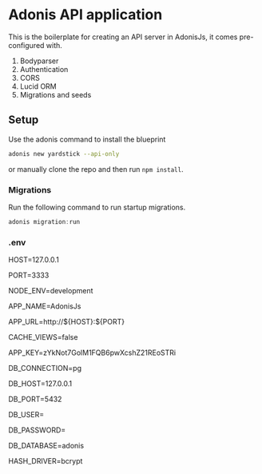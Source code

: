 # Adonis API application

This is the boilerplate for creating an API server in AdonisJs, it comes pre-configured with.

1. Bodyparser
2. Authentication
3. CORS
4. Lucid ORM
5. Migrations and seeds

## Setup

Use the adonis command to install the blueprint

```bash
adonis new yardstick --api-only
```

or manually clone the repo and then run `npm install`.


### Migrations

Run the following command to run startup migrations.

```js
adonis migration:run
```


### .env

<p>HOST=127.0.0.1</p>
<p>PORT=3333</p>
<p>NODE_ENV=development</p>
<p>APP_NAME=AdonisJs</p>
<p>APP_URL=http://${HOST}:${PORT}</p>
<p>CACHE_VIEWS=false</p>
<p>APP_KEY=zYkNot7GolM1FQB6pwXcshZ21REoSTRi</p>
<p>DB_CONNECTION=pg</p>
<p>DB_HOST=127.0.0.1</p>
<p>DB_PORT=5432</p>
<p>DB_USER=</p>
<p>DB_PASSWORD=</p>
<p>DB_DATABASE=adonis</p>
<p>HASH_DRIVER=bcrypt</p>
